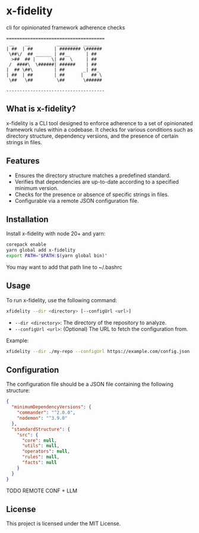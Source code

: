 # x-fidelity

cli for opinionated framework adherence checks

```
=====================================
 __    __          ________  ______ 
| ##  | ##        | ######## \######
 \##\/  ## ______ | ##__      | ##  
  >##  ## |      \| ##  \     | ##  
 /  ####\  \######| ######    | ##  
|  ## \##\        | ##       _| ##_ 
| ##  | ##        | ##      |   ## \
 \##   \##         \##       \######
                               
-------------------------------------
```

## What is x-fidelity?

x-fidelity is a CLI tool designed to enforce adherence to a set of opinionated framework rules within a codebase. It checks for various conditions such as directory structure, dependency versions, and the presence of certain strings in files.

## Features

- Ensures the directory structure matches a predefined standard.
- Verifies that dependencies are up-to-date according to a specified minimum version.
- Checks for the presence or absence of specific strings in files.
- Configurable via a remote JSON configuration file.

## Installation

Install x-fidelity with node 20+ and yarn:

```sh
corepack enable
yarn global add x-fidelity
export PATH="$PATH:$(yarn global bin)"
```

You may want to add that path line to ~/.bashrc

## Usage

To run x-fidelity, use the following command:

```sh
xfidelity --dir <directory> [--configUrl <url>]
```

- `--dir <directory>`: The directory of the repository to analyze.
- `--configUrl <url>`: (Optional) The URL to fetch the configuration from.

Example:

```sh
xfidelity --dir ./my-repo --configUrl https://example.com/config.json
```

## Configuration

The configuration file should be a JSON file containing the following structure:

```json
{
  "minimumDependencyVersions": {
    "commander": "^2.0.0",
    "nodemon": "^3.9.0"
  },
  "standardStructure": {
    "src": {
      "core": null,
      "utils": null,
      "operators": null,
      "rules": null,
      "facts": null
    }
  }
}
```

TODO REMOTE CONF + LLM

## License

This project is licensed under the MIT License.
